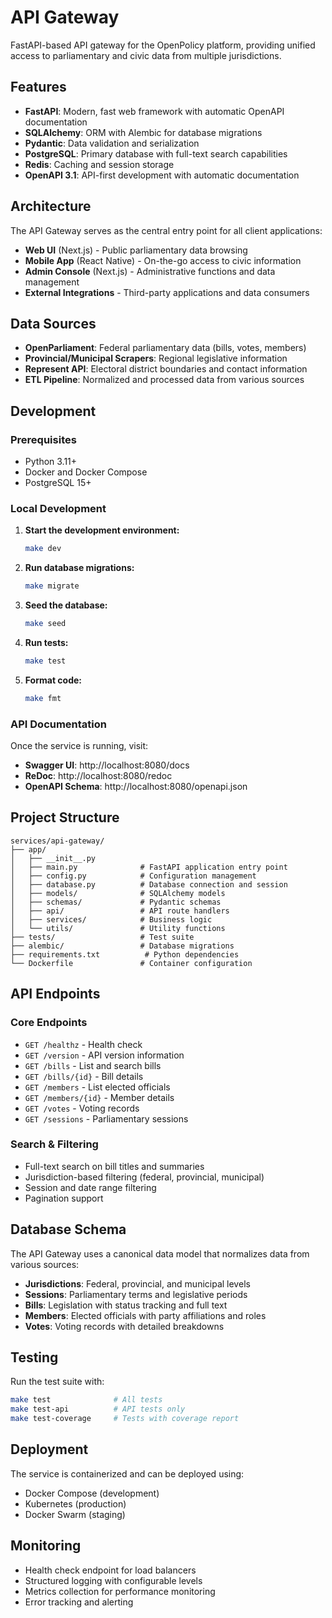 # API Gateway

FastAPI-based API gateway for the OpenPolicy platform, providing unified access to parliamentary and civic data from multiple jurisdictions.

## Features

- **FastAPI**: Modern, fast web framework with automatic OpenAPI documentation
- **SQLAlchemy**: ORM with Alembic for database migrations
- **Pydantic**: Data validation and serialization
- **PostgreSQL**: Primary database with full-text search capabilities
- **Redis**: Caching and session storage
- **OpenAPI 3.1**: API-first development with automatic documentation

## Architecture

The API Gateway serves as the central entry point for all client applications:

- **Web UI** (Next.js) - Public parliamentary data browsing
- **Mobile App** (React Native) - On-the-go access to civic information
- **Admin Console** (Next.js) - Administrative functions and data management
- **External Integrations** - Third-party applications and data consumers

## Data Sources

- **OpenParliament**: Federal parliamentary data (bills, votes, members)
- **Provincial/Municipal Scrapers**: Regional legislative information
- **Represent API**: Electoral district boundaries and contact information
- **ETL Pipeline**: Normalized and processed data from various sources

## Development

### Prerequisites

- Python 3.11+
- Docker and Docker Compose
- PostgreSQL 15+

### Local Development

1. **Start the development environment:**
   ```bash
   make dev
   ```

2. **Run database migrations:**
   ```bash
   make migrate
   ```

3. **Seed the database:**
   ```bash
   make seed
   ```

4. **Run tests:**
   ```bash
   make test
   ```

5. **Format code:**
   ```bash
   make fmt
   ```

### API Documentation

Once the service is running, visit:
- **Swagger UI**: http://localhost:8080/docs
- **ReDoc**: http://localhost:8080/redoc
- **OpenAPI Schema**: http://localhost:8080/openapi.json

## Project Structure

```
services/api-gateway/
├── app/
│   ├── __init__.py
│   ├── main.py              # FastAPI application entry point
│   ├── config.py            # Configuration management
│   ├── database.py          # Database connection and session
│   ├── models/              # SQLAlchemy models
│   ├── schemas/             # Pydantic schemas
│   ├── api/                 # API route handlers
│   ├── services/            # Business logic
│   └── utils/               # Utility functions
├── tests/                   # Test suite
├── alembic/                 # Database migrations
├── requirements.txt          # Python dependencies
└── Dockerfile               # Container configuration
```

## API Endpoints

### Core Endpoints
- `GET /healthz` - Health check
- `GET /version` - API version information
- `GET /bills` - List and search bills
- `GET /bills/{id}` - Bill details
- `GET /members` - List elected officials
- `GET /members/{id}` - Member details
- `GET /votes` - Voting records
- `GET /sessions` - Parliamentary sessions

### Search & Filtering
- Full-text search on bill titles and summaries
- Jurisdiction-based filtering (federal, provincial, municipal)
- Session and date range filtering
- Pagination support

## Database Schema

The API Gateway uses a canonical data model that normalizes data from various sources:

- **Jurisdictions**: Federal, provincial, and municipal levels
- **Sessions**: Parliamentary terms and legislative periods
- **Bills**: Legislation with status tracking and full text
- **Members**: Elected officials with party affiliations and roles
- **Votes**: Voting records with detailed breakdowns

## Testing

Run the test suite with:
```bash
make test              # All tests
make test-api          # API tests only
make test-coverage     # Tests with coverage report
```

## Deployment

The service is containerized and can be deployed using:
- Docker Compose (development)
- Kubernetes (production)
- Docker Swarm (staging)

## Monitoring

- Health check endpoint for load balancers
- Structured logging with configurable levels
- Metrics collection for performance monitoring
- Error tracking and alerting
